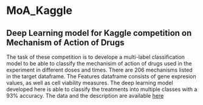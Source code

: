 # MoA_Kaggle
## Deep Learning model for Kaggle competition on Mechanism of Action of Drugs
The task of these competition is to develope a multi-label classification model to be able to classify the mechanisim of action of drugs used in the experiment in different doses and times. There are 206 mechanisms listed in the target dataframe. The Features dataframe consists of gene expresion values, as well as cell viability measures. 
The deep learning model developed here is able to classify the treatments into multiple classes with a 93% accuracy.
The data and the description are available [here](https://www.kaggle.com/c/lish-moa)

